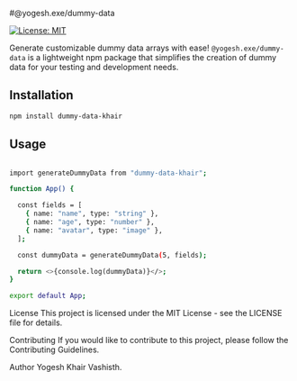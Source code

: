 #@yogesh.exe/dummy-data

[![License: MIT](https://img.shields.io/badge/License-MIT-yellow.svg)](https://opensource.org/licenses/MIT)

Generate customizable dummy data arrays with ease! `@yogesh.exe/dummy-data` is a lightweight npm package that simplifies the creation of dummy data for your testing and development needs.

## Installation

```bash
npm install dummy-data-khair
```

## Usage

```bash

import generateDummyData from "dummy-data-khair";

function App() {

  const fields = [
    { name: "name", type: "string" },
    { name: "age", type: "number" },
    { name: "avatar", type: "image" },
  ];

  const dummyData = generateDummyData(5, fields);

  return <>{console.log(dummyData)}</>;
}

export default App;

```

License
This project is licensed under the MIT License - see the LICENSE file for details.

Contributing
If you would like to contribute to this project, please follow the Contributing Guidelines.

Author
Yogesh Khair Vashisth.
